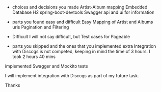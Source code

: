 * choices and decisions you made
Artist-Album mapping
Embedded Database H2
spring-boot-devtools
Swagger api and ui for information


* parts you found easy and difficult
Easy
Mapping of Artist and Albums uris
Pagination and Filtering

* Difficult
I will not say difficult, but Test cases for Pageable

* parts you skipped and the ones that you implemented extra
Integration with Discogs is not competed, keeping in mind the time of 3 hours. I took 2 hours 40 mins

implemented Swagger and Mockito tests

I will implement integration with Discogs as part of my future task.

Thanks